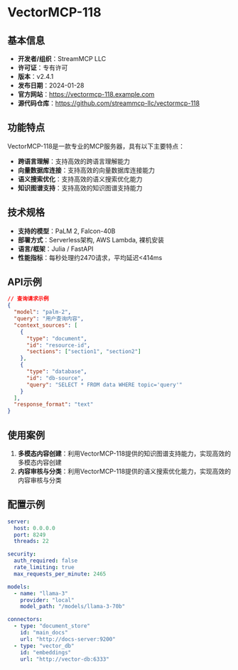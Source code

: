 # VectorMCP-118

## 基本信息

- **开发者/组织**：StreamMCP LLC
- **许可证**：专有许可
- **版本**：v2.4.1
- **发布日期**：2024-01-28
- **官方网站**：https://vectormcp-118.example.com
- **源代码仓库**：https://github.com/streammcp-llc/vectormcp-118

## 功能特点

VectorMCP-118是一款专业的MCP服务器，具有以下主要特点：

- **跨语言理解**：支持高效的跨语言理解能力
- **向量数据库连接**：支持高效的向量数据库连接能力
- **语义搜索优化**：支持高效的语义搜索优化能力
- **知识图谱支持**：支持高效的知识图谱支持能力


## 技术规格

- **支持的模型**：PaLM 2, Falcon-40B
- **部署方式**：Serverless架构, AWS Lambda, 裸机安装
- **语言/框架**：Julia / FastAPI
- **性能指标**：每秒处理约2470请求，平均延迟<414ms

## API示例

```json
// 查询请求示例
{
  "model": "palm-2",
  "query": "用户查询内容",
  "context_sources": [
    {
      "type": "document",
      "id": "resource-id",
      "sections": ["section1", "section2"]
    },
    {
      "type": "database",
      "id": "db-source",
      "query": "SELECT * FROM data WHERE topic='query'"
    }
  ],
  "response_format": "text"
}
```

## 使用案例

1. **多模态内容创建**：利用VectorMCP-118提供的知识图谱支持能力，实现高效的多模态内容创建
2. **内容审核与分类**：利用VectorMCP-118提供的语义搜索优化能力，实现高效的内容审核与分类


## 配置示例

```yaml
server:
  host: 0.0.0.0
  port: 8249
  threads: 22

security:
  auth_required: false
  rate_limiting: true
  max_requests_per_minute: 2465

models:
  - name: "llama-3"
    provider: "local"
    model_path: "/models/llama-3-70b"

connectors:
  - type: "document_store"
    id: "main_docs"
    url: "http://docs-server:9200"
  - type: "vector_db"
    id: "embeddings"
    url: "http://vector-db:6333"
```